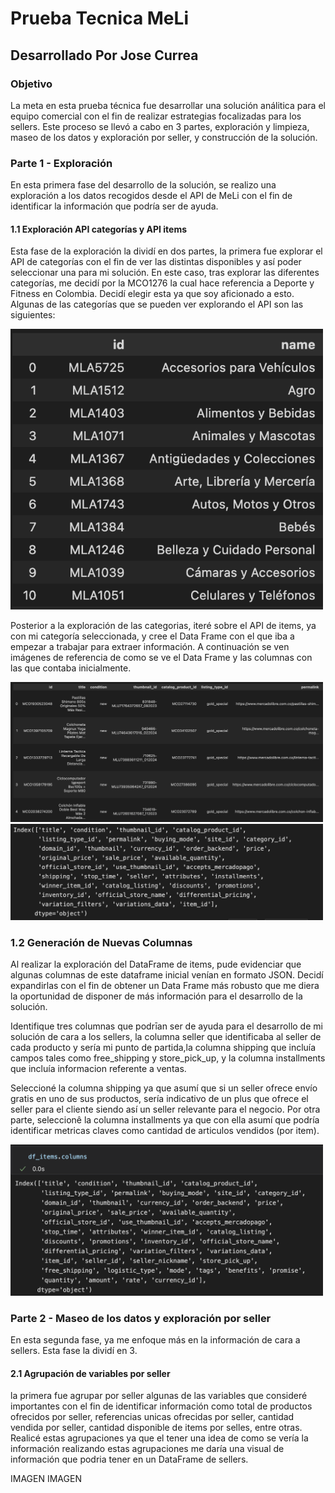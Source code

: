 # Prueba Tecnica MeLi
## Desarrollado Por Jose Currea

### Objetivo
La meta en esta prueba técnica fue desarrollar una solución análitica para el equipo comercial con el fin de realizar estrategias focalizadas para los sellers. Este proceso se llevó a cabo en 3 partes, exploración y limpieza, maseo de los datos y exploración por seller, y construcción de la solución.

### Parte 1 - Exploración
En esta primera fase del desarrollo de la solución, se realizo una exploración a los datos recogidos desde el API de MeLi con el fin de identificar la información que podría ser de ayuda. 

#### 1.1 Exploración API categorías y API items
Esta fase de la exploración la dividí en dos partes, la primera fue explorar el API de categorías con el fin de ver las distintas disponibles y así poder seleccionar una para mi solución. En este caso, tras explorar las diferentes categorías, me decidí por la MCO1276 la cual hace referencia a Deporte y Fitness en Colombia. Decidí elegir esta ya que soy aficionado a esto. Algunas de las categorías que se pueden ver explorando el API son las siguientes:

<div>
<img src="https://github.com/jncurrea/Prueba_Tecnica/blob/main/Reference_Images/Screenshot%202024-03-01%20at%205.41.19%20PM.png" alt="Imágen Referencia Categorias" width="500"/>
</div>

Posterior a la exploración de las categorias, iteré sobre el API de items, ya con mi categoría seleccionada, y cree el Data Frame con el que iba a empezar a trabajar para extraer información. A continuación se ven imágenes de referencia de como se ve el Data Frame y las columnas con las que contaba inicialmente.

<div>
<img src="https://github.com/jncurrea/Prueba_Tecnica/blob/main/Reference_Images/Screenshot%202024-03-01%20at%205.41.33%20PM.png" alt="Imágen Referencia DataFrame" width="500"/>
</div>

<div>
<img src="https://github.com/jncurrea/Prueba_Tecnica/blob/main/Reference_Images/Screenshot%202024-03-01%20at%205.41.48%20PM.png" alt="Imágen Columnas Iniciales" width="500"/>
</div>

### 1.2 Generación de Nuevas Columnas
Al realizar la exploración del DataFrame de items, pude evidenciar que algunas columnas de este dataframe inicial venían en formato JSON. Decidí expandirlas con el fin de obtener un Data Frame más robusto que me diera la oportunidad de disponer de más información para el desarrollo de la solución.

Identifique tres columnas que podrīan ser de ayuda para el desarrollo de mi solución de cara a los sellers, la columna seller que identificaba al seller de cada producto y sería mi punto de partida,la columna shipping que incluía campos tales como free_shipping y store_pick_up, y la columna installments que incluía informacion referente a ventas.

Seleccioné la columna shipping ya que asumí que si un seller ofrece envío gratis en uno de sus productos, sería indicativo de un plus que ofrece el seller para el cliente siendo así un seller relevante para el negocio. Por otra parte, seleccionê la columna installments ya que con ella asumí que podría identificar metricas claves como cantidad de articulos vendidos (por item).

<div>
<img src="https://github.com/jncurrea/Prueba_Tecnica/blob/main/Reference_Images/Screenshot%202024-03-01%20at%206.18.16%20PM.png" alt="Imágen Columnas tras expansión de columnas JSON" width="500"/>
</div>

### Parte 2 - Maseo de los datos y exploración por seller

En esta segunda fase, ya me enfoque más en la información de cara a sellers. Esta fase la dividí en 3.

#### 2.1 Agrupación de variables por seller
la primera fue agrupar por seller algunas de las variables que consideré importantes con el fin de identificar información como total de productos ofrecidos por seller, referencias unicas ofrecidas por seller, cantidad vendida por seller, cantidad disponible de items por selles, entre otras. Realicé estas agrupaciones ya que el tener una idea de como se vería la información realizando estas agrupaciones me daría una visual de información que podria tener en un DataFrame de sellers.

IMAGEN
IMAGEN